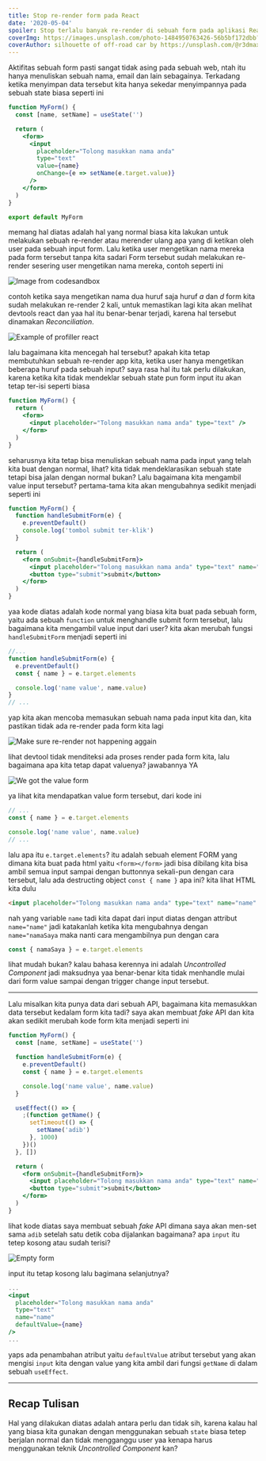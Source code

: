 ```yaml
---
title: Stop re-render form pada React
date: '2020-05-04'
spoiler: Stop terlalu banyak re-render di sebuah form pada aplikasi React
coverImg: https://images.unsplash.com/photo-1484950763426-56b5bf172dbb?ixlib=rb-1.2.1&ixid=eyJhcHBfaWQiOjEyMDd9&auto=format&fit=crop&w=750&q=80
coverAuthor: silhouette of off-road car by https://unsplash.com/@r3dmax on Unsplash
---
```


Aktifitas sebuah form pasti sangat tidak asing pada sebuah web, ntah itu hanya menuliskan sebuah nama, email dan lain sebagainya. Terkadang ketika menyimpan data tersebut kita hanya sekedar menyimpannya pada sebuah state biasa seperti ini

```jsx
function MyForm() {
  const [name, setName] = useState('')

  return (
    <form>
      <input
        placeholder="Tolong masukkan nama anda"
        type="text"
        value={name}
        onChange={e => setName(e.target.value)}
      />
    </form>
  )
}

export default MyForm
```

memang hal diatas adalah hal yang normal biasa kita lakukan untuk melakukan sebuah re-render atau merender ulang apa yang di ketikan oleh user pada sebuah input form. Lalu ketika user mengetikan nama mereka pada form tersebut tanpa kita sadari Form tersebut sudah melakukan re-render sesering user mengetikan nama mereka, contoh seperti ini

![Image from codesandbox](./image-one.png)

contoh ketika saya mengetikan nama dua huruf saja huruf _a_ dan _d_ form kita sudah melakukan re-render 2 kali, untuk memastikan lagi kita akan melihat devtools react dan yaa hal itu benar-benar terjadi, karena hal tersebut dinamakan _Reconciliation_.

![Example of profiller react](./image-two.png)

lalu bagaimana kita mencegah hal tersebut? apakah kita tetap membutuhkan sebuah re-render app kita, ketika user hanya mengetikan beberapa huruf pada sebuah input? saya rasa hal itu tak perlu dilakukan, karena ketika kita tidak mendeklar sebuah state pun form input itu akan tetap ter-isi seperti biasa

```jsx
function MyForm() {
  return (
    <form>
      <input placeholder="Tolong masukkan nama anda" type="text" />
    </form>
  )
}
```

seharusnya kita tetap bisa menuliskan sebuah nama pada input yang telah kita buat dengan normal, lihat? kita tidak mendeklarasikan sebuah state tetapi bisa jalan dengan normal bukan? Lalu bagaimana kita mengambil value input tersebut? pertama-tama kita akan mengubahnya sedikit menjadi seperti ini

```jsx
function MyForm() {
  function handleSubmitForm(e) {
    e.preventDefault()
    console.log('tombol submit ter-klik')
  }

  return (
    <form onSubmit={handleSubmitForm}>
      <input placeholder="Tolong masukkan nama anda" type="text" name="name" />
      <button type="submit">submit</button>
    </form>
  )
}
```

yaa kode diatas adalah kode normal yang biasa kita buat pada sebuah form, yaitu ada sebuah `function` untuk menghandle submit form tersebut, lalu bagaimana kita mengambil value input dari user? kita akan merubah fungsi `handleSubmitForm` menjadi seperti ini

```jsx
//...
function handleSubmitForm(e) {
  e.preventDefault()
  const { name } = e.target.elements

  console.log('name value', name.value)
}
// ...
```

yap kita akan mencoba memasukan sebuah nama pada input kita dan, kita pastikan tidak ada re-render pada form kita lagi

![Make sure re-render not happening aggain](./image-four.png)

lihat devtool tidak menditeksi ada proses render pada form kita, lalu bagaimana apa kita tetap dapat valuenya? jawabannya YA

![We got the value form](./image-five.png)

ya lihat kita mendapatkan value form tersebut, dari kode ini

```jsx
// ...
const { name } = e.target.elements

console.log('name value', name.value)
// ...
```

lalu apa itu `e.target.elements`? itu adalah sebuah element FORM yang dimana kita buat pada html yaitu `<form></form>` jadi bisa dibilang kita bisa ambil semua input sampai dengan buttonnya sekali-pun dengan cara tersebut, lalu ada destructing object `const { name }` apa ini? kita lihat HTML kita dulu

```html
<input placeholder="Tolong masukkan nama anda" type="text" name="name" />
```

nah yang variable `name` tadi kita dapat dari input diatas dengan attribut `name="name"` jadi katakanlah ketika kita mengubahnya dengan `name="namaSaya` maka nanti cara mengambilnya pun dengan cara

```js
const { namaSaya } = e.target.elements
```

lihat mudah bukan? kalau bahasa kerennya ini adalah _Uncontrolled Component_ jadi maksudnya yaa benar-benar kita tidak menhandle mulai dari form value sampai dengan trigger change input tersebut.

---

Lalu misalkan kita punya data dari sebuah API, bagaimana kita memasukkan data tersebut kedalam form kita tadi? saya akan membuat _fake_ API dan kita akan sedikit merubah kode form kita menjadi seperti ini

```jsx
function MyForm() {
  const [name, setName] = useState('')

  function handleSubmitForm(e) {
    e.preventDefault()
    const { name } = e.target.elements

    console.log('name value', name.value)
  }

  useEffect(() => {
    ;(function getName() {
      setTimeout(() => {
        setName('adib')
      }, 1000)
    })()
  }, [])

  return (
    <form onSubmit={handleSubmitForm}>
      <input placeholder="Tolong masukkan nama anda" type="text" name="name" />
      <button type="submit">submit</button>
    </form>
  )
}
```

lihat kode diatas saya membuat sebuah _fake_ API dimana saya akan men-set sama `adib` setelah satu detik coba dijalankan bagaimana? apa `input` itu tetep kosong atau sudah terisi?

![Empty form](./image-six.png)

input itu tetap kosong lalu bagimana selanjutnya?

```jsx
...
<input
  placeholder="Tolong masukkan nama anda"
  type="text"
  name="name"
  defaultValue={name}
/>
...
```

yaps ada penambahan atribut yaitu `defaultValue` atribut tersebut yang akan mengisi `input` kita dengan value yang kita ambil dari fungsi `getName` di dalam sebuah `useEffect`.

---

## Recap Tulisan

Hal yang dilakukan diatas adalah antara perlu dan tidak sih, karena kalau hal yang biasa kita gunakan dengan menggunakan sebuah `state` biasa tetep berjalan normal dan tidak mengganggu user yaa kenapa harus menggunakan teknik _Uncontrolled Component_ kan?

